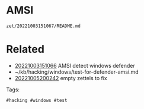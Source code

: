 # AMSI

` zet/20221003151067/README.md `

# Related

- [20221003151066](/zet/20221003151066/README.md) AMSI detect windows defender
- ~/kb/hacking/windows/test-for-defender-amsi.md
- [20221005200242](/zet/20221005200242/README.md) empty zettels to fix

Tags:

    #hacking #windows #test 
